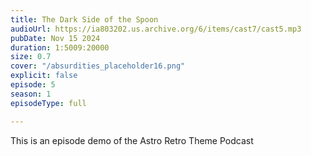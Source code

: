 ```yaml
---
title: The Dark Side of the Spoon
audioUrl: https://ia803202.us.archive.org/6/items/cast7/cast5.mp3
pubDate: Nov 15 2024
duration: 1:5009:20000
size: 0.7
cover: "/absurdities_placeholder16.png"
explicit: false
episode: 5
season: 1
episodeType: full

---
```

This is an episode demo of the Astro Retro Theme Podcast
